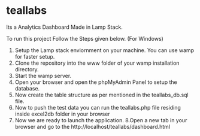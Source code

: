 # teallabs

Its a Analytics Dashboard Made in Lamp Stack.

To run this project Follow the Steps given below.
(For Windows)
1. Setup the Lamp stack enviornment on your machine. You can use wamp for faster setup.
2. Clone the repository into the www folder of your wamp installation directory.
3. Start the wamp server.
4. Open your browser and open the phpMyAdmin Panel to setup the database.
5. Now create the table structure as per mentioned in the teallabs_db.sql file.
6. Now to push the test data you can run the teallabs.php file residing inside excel2db folder  in your browser
7. Now we are ready to launch the application.
8.Open a new tab in your browser and go to the http://localhost/teallabs/dashboard.html
